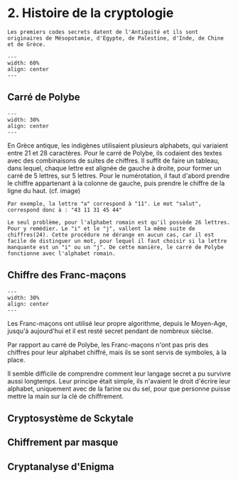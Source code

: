 # 2. Histoire de la cryptologie

```{Note}
Les premiers codes secrets datent de l'Antiquité et ils sont originaires de Mésopotamie, d'Egypte, de Palestine, d'Inde, de Chine et de Grèce.
```

```{figure} figures/schema-cryptologie.png
---
width: 60%
align: center
---
```

## Carré de Polybe

```{figure} figures/carre-de-polybe.png
---
width: 30%
align: center
---
```

En Grèce antique, les indigènes utilisaient plusieurs alphabets, qui variaient entre 21 et 28 caractères. Pour le carré de Polybe, ils codaient des textes avec des combinaisons de suites de chiffres. Il suffit de faire un tableau, dans lequel, chaque lettre est alignée de gauche à droite, pour former un carré de 5 lettres, sur 5 lettres. Pour le numérotation, il faut d'abord prendre le chiffre appartenant à la colonne de gauche, puis prendre le chiffre de la ligne du haut. (cf. image)

 ```{Tip}
Par exemple, la lettre "a" correspond à "11". Le mot "salut", correspond donc à : "43 11 31 45 44"
```

```{Warning}
Le seul problème, pour l'alphabet romain est qu'il possède 26 lettres. Pour y remédier. Le "i" et le "j", vallent la même suite de chiffres(24). Cette procédure ne dérange en aucun cas, car il est facile de distinguer un mot, pour lequel il faut choisir si la lettre manquante est un "i" ou un "j". De cette manière, le carré de Polybe fonctionne avec l'alphabet romain.
```

## Chiffre des Franc-maçons

```{figure} figures/chiffre-franc-macon.png
---
width: 30%
align: center
---
```

Les Franc-maçons ont utilisé leur propre algorithme, depuis le Moyen-Age, jusqu'à aujourd'hui et il est resté secret pendant de nombreux sièclse.

Par rapport au carré de Polybe, les Franc-maçons n'ont pas pris des chiffres pour leur alphabet chiffré, mais ils se sont servis de symboles, à la place.

Il semble difficile de comprendre comment leur langage secret a pu survivre aussi longtemps. Leur principe était simple, ils n'avaient le droit d'écrire leur alphabet, uniquement avec de la farine ou du sel, pour que personne puisse mettre la main sur la clé de chiffrement.

## Cryptosystème de Sckytale

## Chiffrement par masque

## Cryptanalyse d'Enigma